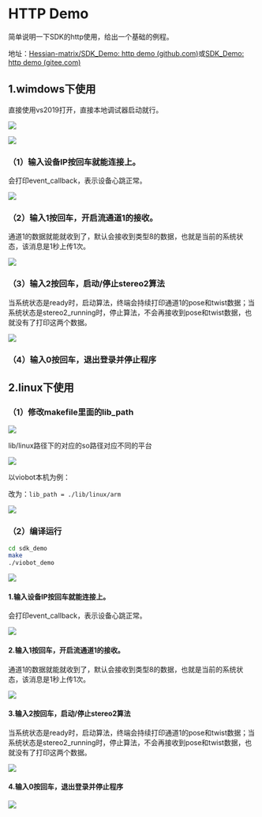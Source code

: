 # HTTP Demo

简单说明一下SDK的http使用，给出一个基础的例程。

地址：[Hessian-matrix/SDK\_Demo: http demo (github.com)](https://github.com/Hessian-matrix/SDK_Demo "Hessian-matrix/SDK_Demo: http demo (github.com)")或[SDK\_Demo: http demo (gitee.com)](https://gitee.com/hessian_matrix/SDK_Demo "SDK_Demo: http demo (gitee.com)")

## 1.wimdows下使用

直接使用vs2019打开，直接本地调试器启动就行。

![](image/image_6Y5FoP8SvG.png)

![](image/image_9_qpeckUcn.png)

### （1）输入设备IP按回车就能连接上。

会打印event\_callback，表示设备心跳正常。

![](image/image_Vk-DiKcxj_.png)

### （2）输入1按回车，开启流通道1的接收。

通道1的数据就能就收到了，默认会接收到类型8的数据，也就是当前的系统状态，该消息是1秒上传1次。

![](image/image_TMKotXBNkt.png)

### （3）输入2按回车，启动/停止stereo2算法

当系统状态是ready时，启动算法，终端会持续打印通道1的pose和twist数据；当系统状态是stereo2\_running时，停止算法，不会再接收到pose和twist数据，也就没有了打印这两个数据。

![](image/image_dAO_56P6Cl.png)

### （4）输入0按回车，退出登录并停止程序

## 2.linux下使用

### （1）修改makefile里面的lib\_path

![](image/image_vVLvUWVT5i.png)

lib/linux路径下的对应的so路径对应不同的平台

![](image/image_wZp27jtCPF.png)

以viobot本机为例：

改为：`lib_path = ./lib/linux/arm `

![](image/image_dgU1nQZfde.png)

### （2）编译运行

```bash
cd sdk_demo
make
./viobot_demo
```

![](image/image_xmJAefPjwF.png)

#### 1.输入设备IP按回车就能连接上。

会打印event\_callback，表示设备心跳正常。

![](image/image_Vk-DiKcxj_.png)

#### 2.输入1按回车，开启流通道1的接收。

通道1的数据就能就收到了，默认会接收到类型8的数据，也就是当前的系统状态，该消息是1秒上传1次。

![](image/image_TMKotXBNkt.png)

#### 3.输入2按回车，启动/停止stereo2算法

当系统状态是ready时，启动算法，终端会持续打印通道1的pose和twist数据；当系统状态是stereo2\_running时，停止算法，不会再接收到pose和twist数据，也就没有了打印这两个数据。

![](image/image_dAO_56P6Cl.png)

#### 4.输入0按回车，退出登录并停止程序

![](image/image_4xXECN_joE.png)
